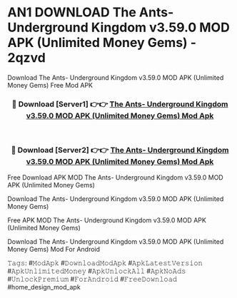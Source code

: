 # AN1 DOWNLOAD The Ants- Underground Kingdom v3.59.0 MOD APK (Unlimited Money Gems) - 2qzvd
Download The Ants- Underground Kingdom v3.59.0 MOD APK (Unlimited Money Gems) Free Mod APK

<div align="center">
<h3>🔴 Download [Server1] 👉👉 <a href="https://apk-comot.site?title=The_Ants-_Underground_Kingdom_v3.59.0_MOD_APK_(Unlimited_Money_Gems)">The Ants- Underground Kingdom v3.59.0 MOD APK (Unlimited Money Gems) Mod Apk</a></h3><br>

<h3>🔴 Download [Server2] 👉👉 <a href="https://apk-comot.site?title=The_Ants-_Underground_Kingdom_v3.59.0_MOD_APK_(Unlimited_Money_Gems)">The Ants- Underground Kingdom v3.59.0 MOD APK (Unlimited Money Gems) Mod Apk</a></h3>
</div>


Free Download APK MOD The Ants- Underground Kingdom v3.59.0 MOD APK (Unlimited Money Gems)

Download The Ants- Underground Kingdom v3.59.0 MOD APK (Unlimited Money Gems) 

Free APK MOD The Ants- Underground Kingdom v3.59.0 MOD APK (Unlimited Money Gems) 

Download The Ants- Underground Kingdom v3.59.0 MOD APK (Unlimited Money Gems) Mod For Android

𝚃𝚊𝚐𝚜: #𝙼𝚘𝚍𝙰𝚙𝚔 #𝙳𝚘𝚠𝚗𝚕𝚘𝚊𝚍𝙼𝚘𝚍𝙰𝚙𝚔 #𝙰𝚙𝚔𝙻𝚊𝚝𝚎𝚜𝚝𝚅𝚎𝚛𝚜𝚒𝚘𝚗 #𝙰𝚙𝚔𝚄𝚗𝚕𝚒𝚖𝚒𝚝𝚎𝚍𝙼𝚘𝚗𝚎𝚢 #𝙰𝚙𝚔𝚄𝚗𝚕𝚘𝚌𝚔𝙰𝚕𝚕 #𝙰𝚙𝚔𝙽𝚘𝙰𝚍𝚜 #𝚄𝚗𝚕𝚘𝚌𝚔𝙿𝚛𝚎𝚖𝚒𝚞𝚖 #𝙵𝚘𝚛𝙰𝚗𝚍𝚛𝚘𝚒𝚍 #𝙵𝚛𝚎𝚎𝙳𝚘𝚠𝚗𝚕𝚘𝚊𝚍 #home_design_mod_apk